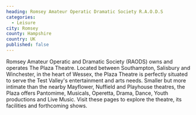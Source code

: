 ```yaml
---
heading: Romsey Amateur Operatic Dramatic Society R.A.O.D.S
categories:
  - Leisure
city: Romsey
county: Hampshire
country: UK
published: false
---
```

Romsey Amateur Operatic and Dramatic Society (RAODS) owns and operates The Plaza Theatre. Located between Southampton, Salisbury and Winchester, in the heart of Wessex, the Plaza Theatre is perfectly situated to serve the Test Valley's entertainment and arts needs. Smaller but more intimate than the nearby Mayflower, Nuffield and Playhouse theatres, the Plaza offers Pantomime, Musicals, Operetta, Drama, Dance, Youth productions and Live Music. Visit these pages to explore the theatre, its facilities and forthcoming shows.

